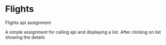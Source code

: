 # Flights
Flights api assignment

A simple assignment for calling api and displaying a list.
After clicking on list showing the details
